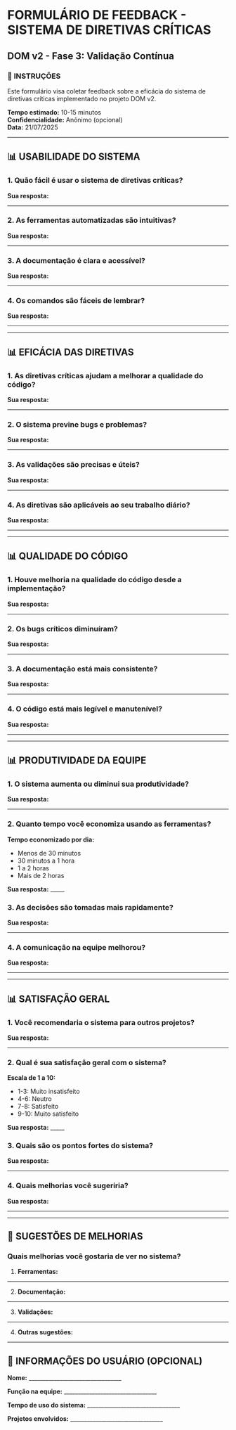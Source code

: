 # FORMULÁRIO DE FEEDBACK - SISTEMA DE DIRETIVAS CRÍTICAS
## DOM v2 - Fase 3: Validação Contínua

### 📝 **INSTRUÇÕES**
Este formulário visa coletar feedback sobre a eficácia do sistema de diretivas críticas implementado no projeto DOM v2.

**Tempo estimado:** 10-15 minutos  
**Confidencialidade:** Anônimo (opcional)  
**Data:** 21/07/2025

---

## 📊 **USABILIDADE DO SISTEMA**

### **1. Quão fácil é usar o sistema de diretivas críticas?**

**Sua resposta:**

_________________________________________________________________

### **2. As ferramentas automatizadas são intuitivas?**

**Sua resposta:**

_________________________________________________________________

### **3. A documentação é clara e acessível?**

**Sua resposta:**

_________________________________________________________________

### **4. Os comandos são fáceis de lembrar?**

**Sua resposta:**

_________________________________________________________________

---

## 📊 **EFICÁCIA DAS DIRETIVAS**

### **1. As diretivas críticas ajudam a melhorar a qualidade do código?**

**Sua resposta:**

_________________________________________________________________

### **2. O sistema previne bugs e problemas?**

**Sua resposta:**

_________________________________________________________________

### **3. As validações são precisas e úteis?**

**Sua resposta:**

_________________________________________________________________

### **4. As diretivas são aplicáveis ao seu trabalho diário?**

**Sua resposta:**

_________________________________________________________________

---

## 📊 **QUALIDADE DO CÓDIGO**

### **1. Houve melhoria na qualidade do código desde a implementação?**

**Sua resposta:**

_________________________________________________________________

### **2. Os bugs críticos diminuíram?**

**Sua resposta:**

_________________________________________________________________

### **3. A documentação está mais consistente?**

**Sua resposta:**

_________________________________________________________________

### **4. O código está mais legível e manutenível?**

**Sua resposta:**

_________________________________________________________________

---

## 📊 **PRODUTIVIDADE DA EQUIPE**

### **1. O sistema aumenta ou diminui sua produtividade?**

**Sua resposta:**

_________________________________________________________________

### **2. Quanto tempo você economiza usando as ferramentas?**

**Tempo economizado por dia:**
- Menos de 30 minutos
- 30 minutos a 1 hora
- 1 a 2 horas
- Mais de 2 horas

**Sua resposta:** _____

### **3. As decisões são tomadas mais rapidamente?**

**Sua resposta:**

_________________________________________________________________

### **4. A comunicação na equipe melhorou?**

**Sua resposta:**

_________________________________________________________________

---

## 📊 **SATISFAÇÃO GERAL**

### **1. Você recomendaria o sistema para outros projetos?**

**Sua resposta:**

_________________________________________________________________

### **2. Qual é sua satisfação geral com o sistema?**

**Escala de 1 a 10:**
- 1-3: Muito insatisfeito
- 4-6: Neutro
- 7-8: Satisfeito
- 9-10: Muito satisfeito

**Sua resposta:** _____

### **3. Quais são os pontos fortes do sistema?**

**Sua resposta:**

_________________________________________________________________

### **4. Quais melhorias você sugeriria?**

**Sua resposta:**

_________________________________________________________________

---

## 🔧 **SUGESTÕES DE MELHORIAS**

### **Quais melhorias você gostaria de ver no sistema?**

1. **Ferramentas:**

_________________________________________________________________

2. **Documentação:**

_________________________________________________________________

3. **Validações:**

_________________________________________________________________

4. **Outras sugestões:**

_________________________________________________________________

## 👤 **INFORMAÇÕES DO USUÁRIO (OPCIONAL)**

**Nome:** _________________________________

**Função na equipe:** _________________________________

**Tempo de uso do sistema:** _________________________________

**Projetos envolvidos:** _________________________________

